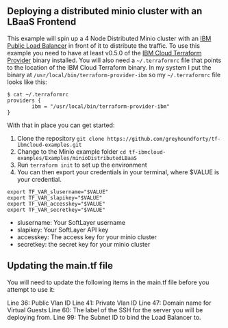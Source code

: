 ## Deploying a distributed minio cluster with an LBaaS Frontend

This example will spin up a 4 Node Distributed Minio cluster with an [IBM Public Load Balancer](https://console.bluemix.net/docs/infrastructure/loadbalancer-service/about.html#about) in front of it to distribute the traffic. To use this example you need to have at least v0.5.0 of the [IBM Cloud Terraform Provider](https://github.com/IBM-Bluemix/terraform-provider-ibm/releases) binary installed. You will also need a `~/.terraformrc` file that points to the location of the IBM Cloud Terraform binary. In my system I put the binary at `/usr/local/bin/terraform-provider-ibm` so my `~/.terraformrc` file looks like this:

```
$ cat ~/.terraformrc
providers {
        ibm = "/usr/local/bin/terraform-provider-ibm"
}
```
With that in place you can get started:

1. Clone the repository `git clone https://github.com/greyhoundforty/tf-ibmcloud-examples.git`
2. Change to the Minio example folder `cd tf-ibmcloud-examples/Examples/minioDistributedLBaaS`
3. Run `terraform init` to set up the environment
4. You can then export your credentials in your terminal, where $VALUE is your credential.

```
export TF_VAR_slusername="$VALUE"
export TF_VAR_slapikey="$VALUE"
export TF_VAR_accesskey="$VALUE"
export TF_VAR_secretkey="$VALUE"
```
- slusername: Your SoftLayer username
- slapikey: Your SoftLayer API key
- accesskey: The access key for your minio cluster
- secretkey: the secret key for your minio cluster

## Updating the main.tf file

You will need to update the following items in the main.tf file before you attempt to use it:

Line 36: Public Vlan ID
Line 41: Private Vlan ID
Line 47: Domain name for Virtual Guests
Line 60: The label of the SSH for the server you will be deploying from.
Line 99: The Subnet ID to bind the Load Balancer to.
